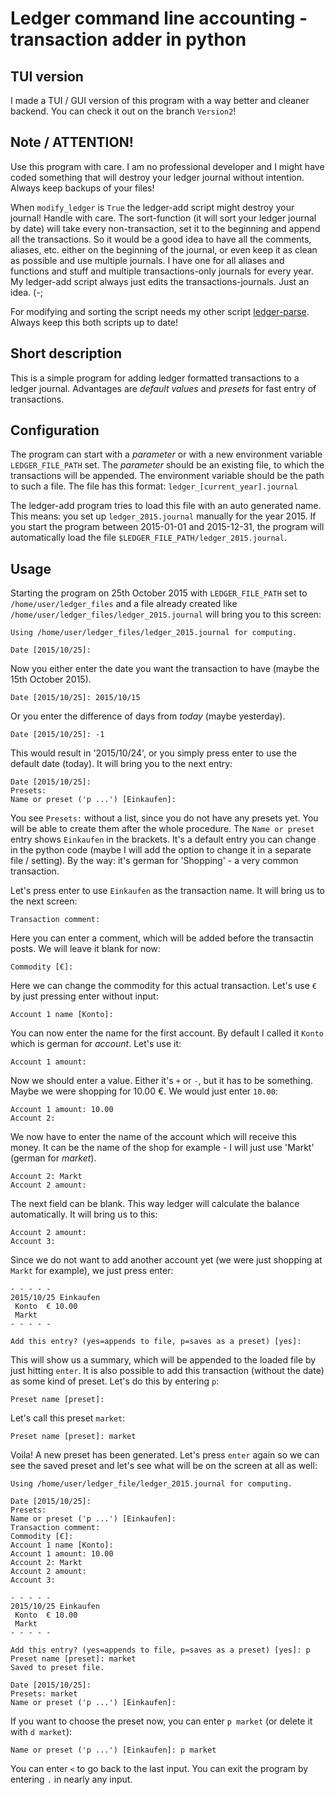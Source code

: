 # Ledger command line accounting - transaction adder in python

## TUI version

I made a TUI / GUI version of this program with a way better and cleaner backend. You can check it out on the branch `Version2`!

## Note / ATTENTION!

Use this program with care. I am no professional developer and I might have coded something that will destroy your ledger journal without intention. Always keep backups of your files!

When `modify_ledger` is `True` the ledger-add script might destroy your journal! Handle with care. The sort-function (it will sort your ledger journal by date) will take every non-transaction, set it to the beginning and append all the transactions. So it would be a good idea to have all the comments, aliases, etc. either on the beginning of the journal, or even keep it as clean as possible and use multiple journals. I have one for all aliases and functions and stuff and multiple transactions-only journals for every year. My ledger-add script always just edits the transactions-journals. Just an idea. (-;

For modifying and sorting the script needs my other script [ledger-parse](https://github.com/Tagirijus/ledger-parse). Always keep this both scripts up to date!


## Short description

This is a simple program for adding ledger formatted transactions to a ledger journal. Advantages are *default values* and *presets* for fast entry of transactions.


## Configuration

The program can start with a *parameter* or with a new environment variable `LEDGER_FILE_PATH` set. The *parameter* should be an existing file, to which the transactions will be appended. The environment variable should be the path to such a file. The file has this format: `ledger_[current_year].journal`

The ledger-add program tries to load this file with an auto generated name. This means: you set up `ledger_2015.journal` manually for the year 2015. If you start the program between 2015-01-01 and 2015-12-31, the program will automatically load the file `$LEDGER_FILE_PATH/ledger_2015.journal`.


## Usage

Starting the program on 25th October 2015 with `LEDGER_FILE_PATH` set to `/home/user/ledger_files` and a file already created like `/home/user/ledger_files/ledger_2015.journal` will bring you to this screen:

	Using /home/user/ledger_files/ledger_2015.journal for computing.

	Date [2015/10/25]:

Now you either enter the date you want the transaction to have (maybe the 15th October 2015).

	Date [2015/10/25]: 2015/10/15

Or you enter the difference of days from *today* (maybe yesterday).

	Date [2015/10/25]: -1

This would result in '2015/10/24', or you simply press enter to use the default date (today). It will bring you to the next entry:

	Date [2015/10/25]:
	Presets:
	Name or preset ('p ...') [Einkaufen]:

You see `Presets:` without a list, since you do not have any presets yet. You will be able to create them after the whole procedure. The `Name or preset` entry shows `Einkaufen` in the brackets. It's a default entry you can change in the python code (maybe I will add the option to change it in a separate file / setting). By the way: it's german for 'Shopping' - a very common transaction.

Let's press enter to use `Einkaufen` as the transaction name. It will bring us to the next screen:

	Transaction comment:

Here you can enter a comment, which will be added before the transactin posts. We will leave it blank for now:

	Commodity [€]:

Here we can change the commodity for this actual transaction. Let's use `€` by just pressing enter without input:

	Account 1 name [Konto]:

You can now enter the name for the first account. By default I called it `Konto` which is german for *account*. Let's use it:

	Account 1 amount:

Now we should enter a value. Either it's `+` or `-`, but it has to be something. Maybe we were shopping for 10.00 €. We would just enter `10.00`:

	Account 1 amount: 10.00
	Account 2:

We now have to enter the name of the account which will receive this money. It can be the name of the shop for example - I will just use 'Markt' (german for *market*).

	Account 2: Markt
	Account 2 amount:

The next field can be blank. This way ledger will calculate the balance automatically. It will bring us to this:

	Account 2 amount:
	Account 3:

Since we do not want to add another account yet (we were just shopping at `Markt` for example), we just press enter:

	- - - - -
	2015/10/25 Einkaufen
	 Konto  € 10.00
	 Markt
	- - - - -

	Add this entry? (yes=appends to file, p=saves as a preset) [yes]:

This will show us a summary, which will be appended to the loaded file by just hitting `enter`. It is also possible to add this transaction (without the date) as some kind of preset. Let's do this by entering `p`:

	Preset name [preset]:

Let's call this preset `market`:

	Preset name [preset]: market

Voila! A new preset has been generated. Let's press `enter` again so we can see the saved preset and let's see what will be on the screen at all as well:

	Using /home/user/ledger_file/ledger_2015.journal for computing.

	Date [2015/10/25]:
	Presets:
	Name or preset ('p ...') [Einkaufen]:
	Transaction comment:
	Commodity [€]:
	Account 1 name [Konto]:
	Account 1 amount: 10.00
	Account 2: Markt
	Account 2 amount:
	Account 3:

	- - - - -
	2015/10/25 Einkaufen
	 Konto  € 10.00
	 Markt
	- - - - -

	Add this entry? (yes=appends to file, p=saves as a preset) [yes]: p
	Preset name [preset]: market
	Saved to preset file.

	Date [2015/10/25]:
	Presets: market
	Name or preset ('p ...') [Einkaufen]:

If you want to choose the preset now, you can enter `p market` (or delete it with `d market`):

	Name or preset ('p ...') [Einkaufen]: p market

You can enter `<` to go back to the last input.
You can exit the program by entering `.` in nearly any input.
